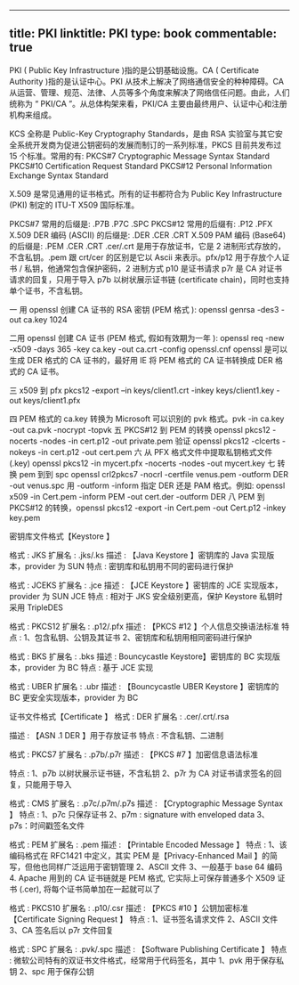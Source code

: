 
---
title: PKI
linktitle: PKI
type: book
commentable: true
---

PKI ( Public Key Infrastructure )指的是公钥基础设施。CA ( Certificate Authority )指的是认证中心。PKI 从技术上解决了网络通信安全的种种障碍。CA 从运营、管理、规范、法律、人员等多个角度来解决了网络信任问题。由此，人们统称为 “ PKI/CA ”。从总体构架来看，PKI/CA 主要由最终用户、认证中心和注册机构来组成。

KCS 全称是 Public-Key Cryptography Standards，是由 RSA 实验室与其它安全系统开发商为促进公钥密码的发展而制订的一系列标准，PKCS 目前共发布过 15 个标准。常用的有: PKCS#7 Cryptographic Message Syntax Standard PKCS#10 Certification Request Standard PKCS#12 Personal Information Exchange Syntax Standard

X.509 是常见通用的证书格式。所有的证书都符合为 Public Key Infrastructure (PKI) 制定的 ITU-T X509 国际标准。

PKCS#7 常用的后缀是: .P7B .P7C .SPC PKCS#12 常用的后缀有: .P12 .PFX X.509 DER 编码 (ASCII) 的后缀是: .DER .CER .CRT X.509 PAM 编码 (Base64) 的后缀是: .PEM .CER .CRT .cer/.crt 是用于存放证书，它是 2 进制形式存放的，不含私钥。.pem 跟 crt/cer 的区别是它以 Ascii 来表示。pfx/p12 用于存放个人证书 / 私钥，他通常包含保护密码，2 进制方式 p10 是证书请求 p7r 是 CA 对证书请求的回复，只用于导入 p7b 以树状展示证书链 (certificate chain)，同时也支持单个证书，不含私钥。

一 用 openssl 创建 CA 证书的 RSA 密钥 (PEM 格式 ): openssl genrsa -des3 -out ca.key 1024

二用 openssl 创建 CA 证书 (PEM 格式, 假如有效期为一年 ): openssl req -new -x509 -days 365 -key ca.key -out ca.crt -config openssl.cnf openssl 是可以生成 DER 格式的 CA 证书的，最好用 IE 将 PEM 格式的 CA 证书转换成 DER 格式的 CA 证书。

三 x509 到 pfx pkcs12 -export –in keys/client1.crt -inkey keys/client1.key -out keys/client1.pfx

四 PEM 格式的 ca.key 转换为 Microsoft 可以识别的 pvk 格式。pvk -in ca.key -out ca.pvk -nocrypt -topvk 五 PKCS#12 到 PEM 的转换 openssl pkcs12 -nocerts -nodes -in cert.p12 -out private.pem 验证 openssl pkcs12 -clcerts -nokeys -in cert.p12 -out cert.pem 六 从 PFX 格式文件中提取私钥格式文件 (.key) openssl pkcs12 -in mycert.pfx -nocerts -nodes -out mycert.key 七 转换 pem 到到 spc openssl crl2pkcs7 -nocrl -certfile venus.pem -outform DER -out venus.spc 用 -outform -inform 指定 DER 还是 PAM 格式。例如: openssl x509 -in Cert.pem -inform PEM -out cert.der -outform DER 八 PEM 到 PKCS#12 的转换，openssl pkcs12 -export -in Cert.pem -out Cert.p12 -inkey key.pem

密钥库文件格式【Keystore 】

格式 : JKS 扩展名 : .jks/.ks 描述 : 【Java Keystore 】密钥库的 Java 实现版本，provider 为 SUN 特点 : 密钥库和私钥用不同的密码进行保护

格式 : JCEKS 扩展名 : .jce 描述 : 【JCE Keystore 】密钥库的 JCE 实现版本，provider 为 SUN JCE 特点 : 相对于 JKS 安全级别更高，保护 Keystore 私钥时采用 TripleDES

格式 : PKCS12 扩展名 : .p12/.pfx 描述 : 【PKCS #12 】个人信息交换语法标准 特点 : 1、包含私钥、公钥及其证书 2、密钥库和私钥用相同密码进行保护

格式 : BKS 扩展名 : .bks 描述 : Bouncycastle Keystore】密钥库的 BC 实现版本，provider 为 BC 特点 : 基于 JCE 实现

格式 : UBER 扩展名 : .ubr 描述 : 【Bouncycastle UBER Keystore 】密钥库的 BC 更安全实现版本，provider 为 BC

证书文件格式【Certificate 】 格式 : DER 扩展名 : .cer/.crt/.rsa

描述 : 【ASN .1 DER 】用于存放证书 特点 : 不含私钥、二进制

格式 : PKCS7 扩展名 : .p7b/.p7r 描述 : 【PKCS #7 】加密信息语法标准

特点 : 1、p7b 以树状展示证书链，不含私钥 2、p7r 为 CA 对证书请求签名的回复，只能用于导入

格式 : CMS 扩展名 : .p7c/.p7m/.p7s 描述 : 【Cryptographic Message Syntax 】 特点 : 1、p7c 只保存证书 2、p7m : signature with enveloped data 3、p7s：时间戳签名文件

格式 : PEM 扩展名 : .pem 描述 : 【Printable Encoded Message 】 特点 : 1、该编码格式在 RFC1421 中定义，其实 PEM 是【Privacy-Enhanced Mail 】的简写，但他也同样广泛运用于密钥管理 2、ASCII 文件 3、一般基于 base 64 编码 4. Apache 用到的 CA 证书链就是 PEM 格式, 它实际上可保存普通多个 X509 证书 (.cer), 将每个证书简单加在一起就可以了

格式 : PKCS10 扩展名 : .p10/.csr 描述 : 【PKCS #10 】公钥加密标准【Certificate Signing Request 】 特点 : 1、证书签名请求文件 2、ASCII 文件 3、CA 签名后以 p7r 文件回复

格式 : SPC 扩展名 : .pvk/.spc 描述 : 【Software Publishing Certificate 】 特点 : 微软公司特有的双证书文件格式，经常用于代码签名，其中 1、pvk 用于保存私钥 2、spc 用于保存公钥

    